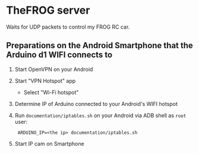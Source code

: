 # TheFROG server

Waits for UDP packets to control my FROG RC car.

## Preparations on the Android Smartphone that the Arduino d1 WIFI connects to

1. Start OpenVPN on your Android

2. Start "VPN Hotspot" app

   * Select "Wi-Fi hotspot"

3. Determine IP of Arduino connected to your Android's WIFI hotspot

4. Run `documentation/iptables.sh` on your Android via ADB shell as `root` user:

   ` ARDUINO_IP=<the ip> documentation/iptables.sh`

5. Start IP cam on Smartphone

   